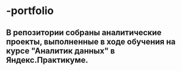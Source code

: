 # -portfolio
## В репозитории собраны аналитические проекты, выполненные в ходе обучения на курсе "Аналитик данных" в Яндекс.Практикуме.


